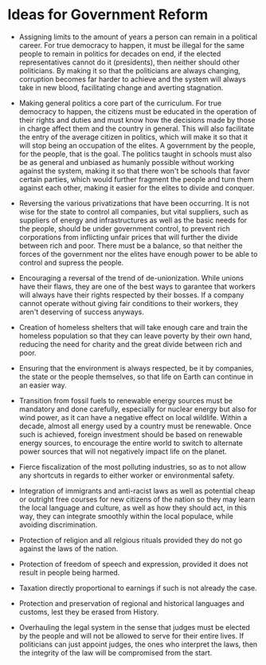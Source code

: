 # Ideas for Government Reform

- Assigning limits to the amount of years a person can remain in a political career. For true democracy to happen, it must be illegal for the same people to remain in politics for decades on end, if the elected representatives cannot do it (presidents), then neither should other politicians. By making it so that the politicians are always changing, corruption becomes far harder to achieve and the system will always take in new blood, facilitating change and averting stagnation.

- Making general politics a core part of the curriculum. For true democracy to happen, the citizens must be educated in the operation of their rights and duties and must know how the decisions made by those in charge affect them and the country in general. This will also facilitate the entry of the average citizen in politics, which will make it so that it will stop being an occupation of the elites. A government by the people, for the people, that is the goal. The politics taught in schools must also be as general and unbiased as humanly possible without working against the system, making it so that there won't be schools that favor certain parties, which would further fragment the people and turn them against each other, making it easier for the elites to divide and conquer.

- Reversing the various privatizations that have been occurring. It is not wise for the state to control all companies, but vital suppliers, such as suppliers of energy and infrastructures as well as the basic needs for the people, should be under government control, to prevent rich corporations from inflicting unfair prices that will further the divide between rich and poor. There must be a balance, so that neither the forces of the government nor the elites have enough power to be able to control and supress the people.

- Encouraging a reversal of the trend of de-unionization. While unions have their flaws, they are one of the best ways to garantee that workers will always have their rights respected by their bosses. If a company cannot operate without giving fair conditions to their workers, they aren't deserving of success anyways.

- Creation of homeless shelters that will take enough care and train the homeless population so that they can leave poverty by their own hand, reducing the need for charity and the great divide between rich and poor.

- Ensuring that the environment is always respected, be it by companies, the state or the people themselves, so that life on Earth can continue in an easier way.

- Transition from fossil fuels to renewable energy sources must be mandatory and done carefully, especially for nuclear energy but also for wind power, as it can have a negative effect on local wildlife. Within a decade, almost all energy used by a country must be renewable. Once such is achieved, foreign investment should be based on renewable energy sources, to encourage the entire world to switch to alternate power sources that will not negatively impact life on the planet.

- Fierce fiscalization of the most polluting industries, so as to not allow any shortcuts in regards to either worker or environmental safety.

- Integration of immigrants and anti-racist laws as well as potential cheap or outright free courses for new citizens of the nation so they may learn the local language and culture, as well as how they should act, in this way, they can integrate smoothly within the local populace, while avoiding discrimination.

- Protection of religion and all relgious rituals provided they do not go against the laws of the nation.

- Protection of freedom of speech and expression, provided it does not result in people being harmed.

- Taxation directly proportional to earnings if such is not already the case.

- Protection and preservation of regional and historical languages and customs, lest they be erased from History.

- Overhauling the legal system in the sense that judges must be elected by the people and will not be allowed to serve for their entire lives. If politicians can just appoint judges, the ones who interpret the laws, then the integrity of the law will be compromised from the start.


